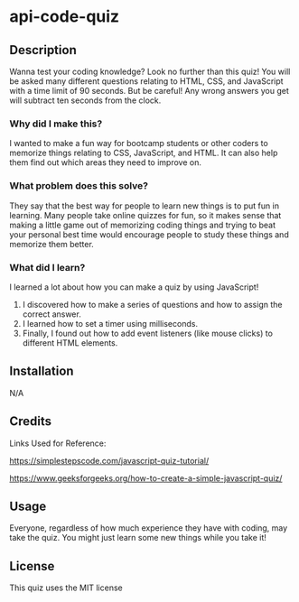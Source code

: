 # api-code-quiz
## Description
Wanna test your coding knowledge? Look no further than this quiz! You will be asked many different questions relating to HTML, CSS, and JavaScript with a time limit of 90 seconds. But be careful! Any wrong answers you get will subtract ten seconds from the clock.
### Why did I make this?
I wanted to make a fun way for bootcamp students or other coders to memorize things relating to CSS, JavaScript, and HTML. It can also help them find out which areas they need to improve on.
### What problem does this solve?
They say that the best way for people to learn new things is to put fun in learning. Many people take online quizzes for fun, so it makes sense that making a little game out of memorizing coding things and trying to beat your personal best time would encourage people to study these things and memorize them better.
### What did I learn?
I learned a lot about how you can make a quiz by using JavaScript!
1. I discovered how to make a series of questions and how to assign the correct answer.
2. I learned how to set a timer using milliseconds.
3. Finally, I found out how to add event listeners (like mouse clicks) to different HTML elements. 
## Installation
N/A
## Credits
Links Used for Reference:

https://simplestepscode.com/javascript-quiz-tutorial/

https://www.geeksforgeeks.org/how-to-create-a-simple-javascript-quiz/
## Usage
Everyone, regardless of how much experience they have with coding, may take the quiz. You might just learn some new things while you take it!
## License
This quiz uses the MIT license
